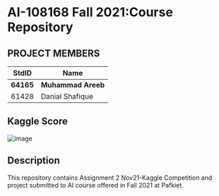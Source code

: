 
# AI-108168 Fall 2021:Course Repository #

## PROJECT MEMBERS ##
StdID | Name
------------ | -------------
**64165** | **Muhammad Areeb**
61428 | Danial Shafique


## Kaggle Score ##
![image](https://user-images.githubusercontent.com/89004554/147268729-adbf4768-2bb1-4cb1-8cd4-8935c88269d3.png)

## Description ##
This repository contains Assignment 2 Nov21-Kaggle Competition and project submitted to AI course offered in Fall 2021 at Pafkiet.
